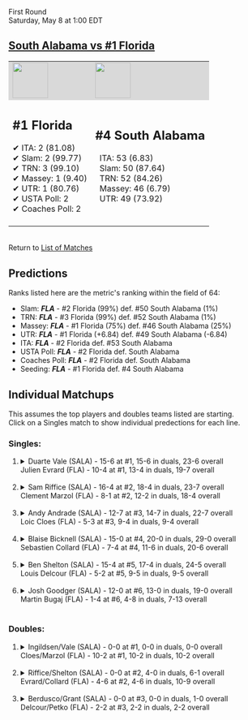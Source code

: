 First Round  
Saturday, May 8 at 1:00 EDT
## [South Alabama vs #1 Florida](https://www.ncaa.com/game/5833370) 

<table><tr style="background-color: #d9d9d9 !important"><td><img src="https://www.ncaa.com/sites/default/files/images/logos/schools/s/south-ala.70.png" width="70" height="70" /></td><td><img src="https://www.ncaa.com/sites/default/files/images/logos/schools/f/florida.70.png" width="70" height="70" /></td></tr><tr>
<td>  

<h2>#1 Florida</h2>  
&#10004; ITA: 2 (81.08)<br>  
&#10004; Slam: 2 (99.77)<br>  
&#10004; TRN: 3 (99.10)<br>  
&#10004; Massey: 1 (9.40)<br>  
&#10004; UTR: 1 (80.76)<br>  
&#10004; USTA Poll: 2<br>  
&#10004; Coaches Poll: 2<br>  
<br>  

</td>
<td>  

<h2>#4 South Alabama</h2>  
&nbsp; ITA: 53 (6.83)<br>  
&nbsp; Slam: 50 (87.64)<br>  
&nbsp; TRN: 52 (84.26)<br>  
&nbsp; Massey: 46 (6.79)<br>  
&nbsp; UTR: 49 (73.92)<br>  
<br>  

</td>
</tr></table>  


<br>Return to [List of Matches](../index.md)  

## Predictions  

Ranks listed here are the metric's ranking within the field of 64:  
- Slam: ***FLA*** - #2 Florida (99%) def. #50 South Alabama (1%)  
- TRN: ***FLA*** - #3 Florida (99%) def. #52 South Alabama (1%)  
- Massey: ***FLA*** - #1 Florida (75%) def. #46 South Alabama (25%)  
- UTR: ***FLA*** - #1 Florida (+6.84) def. #49 South Alabama (-6.84)  
- ITA: ***FLA*** - #2 Florida def. #53 South Alabama  
- USTA Poll: ***FLA*** - #2 Florida def. South Alabama  
- Coaches Poll: ***FLA*** - #2 Florida def. South Alabama  
- Seeding: ***FLA*** - #1 Florida def. #4 South Alabama  

## Individual Matchups  
This assumes the top players and doubles teams listed are starting.  
Click on a Singles match to show individual predections for each line.  

### Singles:  

<ol>
<li><details>
<summary markdown="span">Duarte Vale (SALA) - 15-6 at #1, 15-6 in duals, 23-6 overall<br>Julien Evrard (FLA) - 10-4 at #1, 13-4 in duals, 19-7 overall</summary>
<h4>Predictions</h4><ul>
<li>Slam: <b><i>FLA</i></b> - Vale (92%) def. Evrard (8%)</li>  
<li>TRN: <b><i>FLA</i></b> - Vale (92%) def. Evrard (8%)</li>  
<li>Massey: <b><i>FLA</i></b> - Vale (75%) def. Evrard (25%)</li>  
<li>UTR: <b><i>FLA</i></b> - Vale (90%) def. Evrard (10%)</li>  
<li>ITA: <b><i>FLA</i></b> - Vale (54.01) def. Evrard (8.29)</li>  
</ul>
</details>&nbsp;</li>
<li><details>
<summary markdown="span">Sam Riffice (SALA) - 16-4 at #2, 18-4 in duals, 23-7 overall<br>Clement Marzol (FLA) - 8-1 at #2, 12-2 in duals, 18-4 overall</summary>
<h4>Predictions</h4><ul>
<li>Slam: <b><i>FLA</i></b> - Riffice (90%) def. Marzol (10%)</li>  
<li>TRN: <b><i>FLA</i></b> - Riffice (92%) def. Marzol (8%)</li>  
<li>Massey: <b><i>FLA</i></b> - Riffice (75%) def. Marzol (25%)</li>  
<li>UTR: <b><i>FLA</i></b> - Riffice (92%) def. Marzol (8%)</li>  
<li>ITA: <b><i>FLA</i></b> - Riffice (49.68) def. Marzol (8.12)</li>  
</ul>
</details>&nbsp;</li>
<li><details>
<summary markdown="span">Andy Andrade (SALA) - 12-7 at #3, 14-7 in duals, 22-7 overall<br>Loic Cloes (FLA) - 5-3 at #3, 9-4 in duals, 9-4 overall</summary>
<h4>Predictions</h4><ul>
<li>Slam: <b><i>FLA</i></b> - Andrade (93%) def. Cloes (7%)</li>  
<li>TRN: <b><i>FLA</i></b> - Andrade (96%) def. Cloes (4%)</li>  
<li>Massey: <b><i>FLA</i></b> - Andrade (75%) def. Cloes (25%)</li>  
<li>UTR: <b><i>FLA</i></b> - Andrade (94%) def. Cloes (6%)</li>  
<li>ITA: <b><i>FLA</i></b> - Andrade (32.71) def. Cloes (2.46)</li>  
</ul>
</details>&nbsp;</li>
<li><details>
<summary markdown="span">Blaise Bicknell (SALA) - 15-0 at #4, 20-0 in duals, 29-0 overall<br>Sebastien Collard (FLA) - 7-4 at #4, 11-6 in duals, 20-6 overall</summary>
<h4>Predictions</h4><ul>
<li>Slam: <b><i>FLA</i></b> - Bicknell (94%) def. Collard (6%)</li>  
<li>TRN: <b><i>FLA</i></b> - Bicknell (98%) def. Collard (2%)</li>  
<li>Massey: <b><i>FLA</i></b> - Bicknell (75%) def. Collard (25%)</li>  
<li>UTR: <b><i>FLA</i></b> - Bicknell (94%) def. Collard (6%)</li>  
<li>ITA: <b><i>FLA</i></b> - Bicknell (15.89) def. Collard (2.43)</li>  
</ul>
</details>&nbsp;</li>
<li><details>
<summary markdown="span">Ben Shelton (SALA) - 15-4 at #5, 17-4 in duals, 24-5 overall<br>Louis Delcour (FLA) - 5-2 at #5, 9-5 in duals, 9-5 overall</summary>
<h4>Predictions</h4><ul>
<li>Slam: <b><i>FLA</i></b> - Shelton (96%) def. Delcour (4%)</li>  
<li>TRN: <b><i>FLA</i></b> - Shelton (98%) def. Delcour (2%)</li>  
<li>Massey: <b><i>FLA</i></b> - Shelton (75%) def. Delcour (25%)</li>  
<li>UTR: <b><i>FLA</i></b> - Shelton (96%) def. Delcour (4%)</li>  
<li>ITA: <b><i>FLA</i></b> - Shelton (3.20) def. Delcour (2.17)</li>  
</ul>
</details>&nbsp;</li>
<li><details>
<summary markdown="span">Josh Goodger (SALA) - 12-0 at #6, 13-0 in duals, 19-0 overall<br>Martin Bugaj (FLA) - 1-4 at #6, 4-8 in duals, 7-13 overall</summary>
<h4>Predictions</h4><ul>
<li>Slam: <b><i>FLA</i></b> - Goodger (99%) def. Bugaj (1%)</li>  
<li>TRN: <b><i>FLA</i></b> - Goodger (99%) def. Bugaj (1%)</li>  
<li>Massey: <b><i>FLA</i></b> - Goodger (75%) def. Bugaj (25%)</li>  
<li>UTR: <b><i>FLA</i></b> - Goodger (98%) def. Bugaj (2%)</li>  
<li>ITA: <b><i>FLA</i></b> - Goodger (8.31) def. Bugaj (0.00)</li>  
</ul>
</details>&nbsp;</li>
</ol>

### Doubles:  

<ol>
<li><details>
<summary markdown="span">Ingildsen/Vale (SALA) - 0-0 at #1, 0-0 in duals, 0-0 overall<br>Cloes/Marzol (FLA) - 10-2 at #1, 10-2 in duals, 10-2 overall</summary>
<br>Sorry, we don't have any metrics for this match
</details>&nbsp;</li>
<li><details>
<summary markdown="span">Riffice/Shelton (SALA) - 0-0 at #2, 4-0 in duals, 6-1 overall<br>Evrard/Collard (FLA) - 4-6 at #2, 4-6 in duals, 10-9 overall</summary>
<br>Sorry, we don't have any metrics for this match
</details>&nbsp;</li>
<li><details>
<summary markdown="span">Berdusco/Grant (SALA) - 0-0 at #3, 0-0 in duals, 1-0 overall<br>Delcour/Petko (FLA) - 2-2 at #3, 2-2 in duals, 2-2 overall</summary>
<br>Sorry, we don't have any metrics for this match
</details>&nbsp;</li>
</ol>